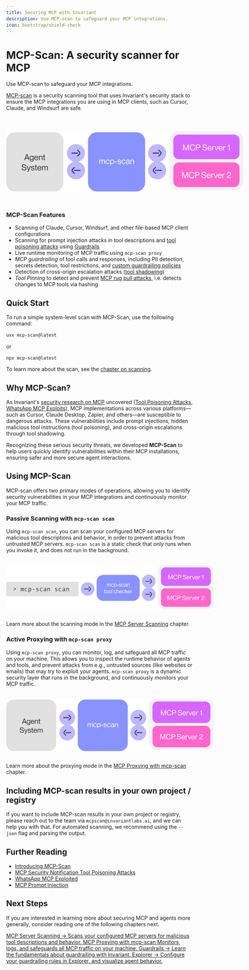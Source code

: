 ```yaml
---
title: Securing MCP with Invariant
description: Use MCP-scan to safeguard your MCP integrations.
icon: bootstrap/shield-check
---
```


# MCP-Scan: A security scanner for MCP

<div class='subtitle'>
Use MCP-scan to safeguard your MCP integrations.
</div>

[MCP-scan](https://github.com/invariantlabs-ai/mcp-scan) is a security scanning tool that uses Invariant's security stack to ensure the MCP integrations you are using in MCP clients, such as Cursor, Claude, and Windsurf are safe.

<img src="./assets/proxy.svg" alt="mcp-scan-overview-diagram" class="textwidth" style="max-width: 480pt; margin: 40pt auto; display: block;" />

### MCP-Scan Features

- Scanning of Claude, Cursor, Windsurf, and other file-based MCP client configurations
- Scanning for prompt injection attacks in tool descriptions and [tool poisoning attacks](https://invariantlabs.ai/blog/mcp-security-notification-tool-poisoning-attacks) using [Guardrails](https://github.com/invariantlabs-ai/invariant?tab=readme-ov-file#analyzer)
- Live runtime monitoring of MCP traffic using `mcp-scan proxy`
- _MCP guardrailing_ of tool calls and responses, including PII detection, secrets detection, tool restrictions, and [custom guardrailing policies](./guardrails)
- Detection of cross-origin escalation attacks ([tool shadowing](https://invariantlabs.ai/blog/mcp-security-notification-tool-poisoning-attacks))
- _Tool Pinning_ to detect and prevent [MCP rug pull attacks](https://invariantlabs.ai/blog/mcp-security-notification-tool-poisoning-attacks), i.e. detects changes to MCP tools via hashing

## Quick Start
To run a simple system-level scan with MCP-Scan, use the following command:

```bash
uvx mcp-scan@latest
```

or

```
npx mcp-scan@latest
```

To learn more about the scan, see the [chapter on scanning](./scanning.md).

## Why MCP-Scan?
As Invariant's [security research on MCP](https://invariantlabs.ai/blog/mcp-security-notification-tool-poisoning-attacks) uncovered ([Tool Poisoning Attacks](https://invariantlabs.ai/blog/mcp-security-notification-tool-poisoning-attacks), [WhatsApp MCP Exploits](https://invariantlabs.ai/blog/whatsapp-mcp-exploited)), MCP implementations across various platforms—such as Cursor, Claude Desktop, Zapier, and others—are susceptible to dangerous attacks. These vulnerabilities include prompt injections, hidden malicious tool instructions (tool poisoning), and cross-origin escalations through tool shadowing.

Recognizing these serious security threats, we developed **MCP-Scan** to help users quickly identify vulnerabilities within their MCP installations, ensuring safer and more secure agent interactions.

## Using MCP-Scan

MCP-scan offers two primary modes of operations, allowing you to identify security vulnerabilities in your MCP integrations and continuously monitor your MCP traffic.


<!-- * [_Server Scanning_](./scanning.md) with **`mcp-scan scan`** -->
### Passive Scanning with **`mcp-scan scan`**
    
Using `mcp-scan scan`, you can scan your configured MCP servers for malicious tool descriptions and behavior, in order to prevent attacks from untrusted MCP servers. `mcp-scan scan` is a static check that only runs when you invoke it, and does not run in the background.

<br/>

<img src="./assets/scan.svg" alt="scanning-overview-diagram" class="textwidth" style="max-width: 420pt; margin: auto; display: block;" />

<br/>

Learn more about the scanning mode in the [MCP Server Scanning](./scanning.md) chapter.


### Active Proxying with **`mcp-scan proxy`**
    
Using `mcp-scan proxy`, you can monitor, log, and safeguard all MCP traffic on your machine. This allows you to inspect the runtime behavior of agents and tools, and prevent attacks from e.g., untrusted sources (like websites or emails) that may try to exploit your agents. `mcp-scan proxy` is a dynamic security layer that runs in the background, and continuously monitors your MCP traffic.

<br/>

<img src="./assets/proxy.svg" alt="proxying-overview-diagram" class="textwidth" style="max-width: 420pt; margin: auto; display: block;" />

<br/>

Learn more about the proxying mode in the [MCP Proxying with mcp-scan](./proxying.md) chapter.


## Including MCP-scan results in your own project / registry

If you want to include MCP-scan results in your own project or registry, please reach out to the team via `mcpscan@invariantlabs.ai`, and we can help you with that.
For automated scanning, we recommend using the `--json` flag and parsing the output.

## Further Reading
- [Introducing MCP-Scan](https://invariantlabs.ai/blog/introducing-mcp-scan)
- [MCP Security Notification Tool Poisoning Attacks](https://invariantlabs.ai/blog/mcp-security-notification-tool-poisoning-attacks)
- [WhatsApp MCP Exploited](https://invariantlabs.ai/blog/whatsapp-mcp-exploited)
- [MCP Prompt Injection](https://simonwillison.net/2025/Apr/9/mcp-prompt-injection/)


## Next Steps

If you are interested in learning more about securing MCP and agents more generally, consider reading one of the following chapters next.

<div class='tiles'>

<a href="./scanning" class='tile primary'>
    <span class='tile-title'>MCP Server Scanning →</span>
    <span class='tile-description'>Scans your configured MCP servers for malicious tool descriptions and behavior.</span>
</a>

<a href="./proxying" class='tile primary'>
    <span class='tile-title'>MCP Proxying with mcp-scan</span>
    <span class='tile-description'>Monitors, logs, and safeguards all MCP traffic on your machine.</span>
</a>

<a href="../guardrails/" class='tile'>
    <span class='tile-title'>Guardrails →</span>
    <span class='tile-description'>Learn the fundamentals about guardrailing with Invariant.</span>
</a>

<a href="../explorer/" class='tile'>
    <span class='tile-title'>Explorer →</span>
    <span class='tile-description'>Configure your guardrailing rules in Explorer, and visualize agent behavior.</span>
</a>

</div>
